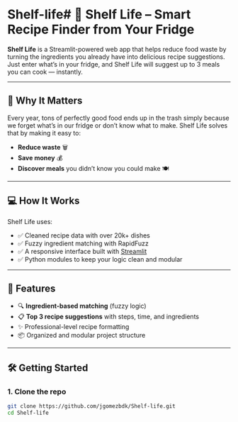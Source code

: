 # Shelf-life# 🥦 Shelf Life – Smart Recipe Finder from Your Fridge

**Shelf Life** is a Streamlit-powered web app that helps reduce food waste by turning the ingredients you already have into delicious recipe suggestions. Just enter what’s in your fridge, and Shelf Life will suggest up to 3 meals you can cook — instantly.

---

## 🚀 Why It Matters

Every year, tons of perfectly good food ends up in the trash simply because we forget what’s in our fridge or don’t know what to make. Shelf Life solves that by making it easy to:

- **Reduce waste** 🗑️
- **Save money** 💰
- **Discover meals** you didn’t know you could make 🍽️

---

## 💻 How It Works

Shelf Life uses:

- ✅ Cleaned recipe data with over 20k+ dishes
- ✅ Fuzzy ingredient matching with RapidFuzz
- ✅ A responsive interface built with [Streamlit](https://streamlit.io)
- ✅ Python modules to keep your logic clean and modular

---

## 🧪 Features

- 🔍 **Ingredient-based matching** (fuzzy logic)
- 📋 **Top 3 recipe suggestions** with steps, time, and ingredients
- ✨ Professional-level recipe formatting
- 📦 Organized and modular project structure

---

## 🛠️ Getting Started

### 1. Clone the repo

```bash
git clone https://github.com/jgomezbdk/Shelf-life.git
cd Shelf-life
